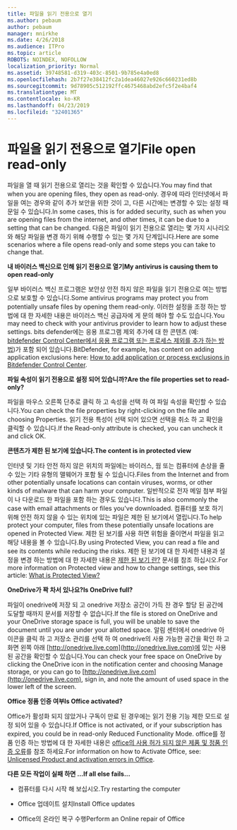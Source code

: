 ```yaml
---
title: 파일을 읽기 전용으로 열기
ms.author: pebaum
author: pebaum
manager: mnirkhe
ms.date: 4/26/2018
ms.audience: ITPro
ms.topic: article
ROBOTS: NOINDEX, NOFOLLOW
localization_priority: Normal
ms.assetid: 39748581-d319-403c-8501-9b785e4a0ed8
ms.openlocfilehash: 2b7f27e38412fc2a1dea46027e926c660231ed8b
ms.sourcegitcommit: 9d78905c512192ffc4675468abd2efc5f2e4baf4
ms.translationtype: MT
ms.contentlocale: ko-KR
ms.lasthandoff: 04/23/2019
ms.locfileid: "32401365"
---
```

# <a name="file-open-read-only"></a><span data-ttu-id="12a85-102">파일을 읽기 전용으로 열기</span><span class="sxs-lookup"><span data-stu-id="12a85-102">File open read-only</span></span>

<span data-ttu-id="12a85-103">파일을 열 때 읽기 전용으로 열리는 것을 확인할 수 있습니다.</span><span class="sxs-lookup"><span data-stu-id="12a85-103">You may find that when you are opening files, they open as read-only.</span></span> <span data-ttu-id="12a85-104">경우에 따라 인터넷에서 파일을 여는 경우와 같이 추가 보안을 위한 것이 고, 다른 시간에는 변경할 수 있는 설정 때문일 수 있습니다.</span><span class="sxs-lookup"><span data-stu-id="12a85-104">In some cases, this is for added security, such as when you are opening files from the internet, and other times, it can be due to a setting that can be changed.</span></span> <span data-ttu-id="12a85-105">다음은 파일이 읽기 전용으로 열리는 몇 가지 시나리오와 해당 파일을 변경 하기 위해 수행할 수 있는 몇 가지 단계입니다.</span><span class="sxs-lookup"><span data-stu-id="12a85-105">Here are some scenarios where a file opens read-only and some steps you can take to change that.</span></span>
  
 <span data-ttu-id="12a85-106">**내 바이러스 백신으로 인해 읽기 전용으로 열기**</span><span class="sxs-lookup"><span data-stu-id="12a85-106">**My antivirus is causing them to open read-only**</span></span>
  
<span data-ttu-id="12a85-107">일부 바이러스 백신 프로그램은 보안상 안전 하지 않은 파일을 읽기 전용으로 여는 방법으로 보호할 수 있습니다.</span><span class="sxs-lookup"><span data-stu-id="12a85-107">Some antivirus programs may protect you from potentially unsafe files by opening them read-only.</span></span> <span data-ttu-id="12a85-108">이러한 설정을 조정 하는 방법에 대 한 자세한 내용은 바이러스 백신 공급자에 게 문의 해야 할 수도 있습니다.</span><span class="sxs-lookup"><span data-stu-id="12a85-108">You may need to check with your antivirus provider to learn how to adjust these settings.</span></span> <span data-ttu-id="12a85-109">bits defender에는 응용 프로그램 제외 추가에 대 한 콘텐츠 (예: [bitdefender Control Center에서 응용 프로그램 또는 프로세스 제외를 추가 하는 방법](https://www.bitdefender.com/support/how-to-add-application-or-process-exclusions-in-bitdefender-control-center-1119.mdl))가 포함 되어 있습니다.</span><span class="sxs-lookup"><span data-stu-id="12a85-109">BitDefender, for example, has content on adding application exclusions here: [How to add application or process exclusions in Bitdefender Control Center](https://www.bitdefender.com/support/how-to-add-application-or-process-exclusions-in-bitdefender-control-center-1119.mdl).</span></span>
  
 <span data-ttu-id="12a85-110">**파일 속성이 읽기 전용으로 설정 되어 있습니까?**</span><span class="sxs-lookup"><span data-stu-id="12a85-110">**Are the file properties set to read-only?**</span></span>
  
<span data-ttu-id="12a85-111">파일을 마우스 오른쪽 단추로 클릭 하 고 속성을 선택 하 여 파일 속성을 확인할 수 있습니다.</span><span class="sxs-lookup"><span data-stu-id="12a85-111">You can check the file properties by right-clicking on the file and choosing Properties.</span></span> <span data-ttu-id="12a85-112">읽기 전용 특성이 선택 되어 있으면 선택을 취소 하 고 확인을 클릭할 수 있습니다.</span><span class="sxs-lookup"><span data-stu-id="12a85-112">If the Read-only attribute is checked, you can uncheck it and click OK.</span></span>
  
 <span data-ttu-id="12a85-113">**콘텐츠가 제한 된 보기에 있습니다.**</span><span class="sxs-lookup"><span data-stu-id="12a85-113">**The content is in protected view**</span></span>
  
<span data-ttu-id="12a85-114">인터넷 및 기타 안전 하지 않은 위치의 파일에는 바이러스, 웜 또는 컴퓨터에 손상을 줄 수 있는 기타 유형의 맬웨어가 포함 될 수 있습니다.</span><span class="sxs-lookup"><span data-stu-id="12a85-114">Files from the Internet and from other potentially unsafe locations can contain viruses, worms, or other kinds of malware that can harm your computer.</span></span> <span data-ttu-id="12a85-115">일반적으로 전자 메일 첨부 파일이 나 다운로드 한 파일을 포함 하는 경우도 있습니다.</span><span class="sxs-lookup"><span data-stu-id="12a85-115">This is also commonly the case with email attachments or files you've downloaded.</span></span> <span data-ttu-id="12a85-116">컴퓨터를 보호 하기 위해 안전 하지 않을 수 있는 위치에 있는 파일은 제한 된 보기에서 열립니다.</span><span class="sxs-lookup"><span data-stu-id="12a85-116">To help protect your computer, files from these potentially unsafe locations are opened in Protected View.</span></span> <span data-ttu-id="12a85-117">제한 된 보기를 사용 하면 위험을 줄이면서 파일을 읽고 해당 내용을 볼 수 있습니다.</span><span class="sxs-lookup"><span data-stu-id="12a85-117">By using Protected View, you can read a file and see its contents while reducing the risks.</span></span> <span data-ttu-id="12a85-118">제한 된 보기에 대 한 자세한 내용과 설정을 변경 하는 방법에 대 한 자세한 내용은 [제한 된 보기 란?](https://support.office.com/article/d6f09ac7-e6b9-4495-8e43-2bbcdbcb6653) 문서를 참조 하십시오.</span><span class="sxs-lookup"><span data-stu-id="12a85-118">For more information on Protected view and how to change settings, see this article: [What is Protected View?](https://support.office.com/article/d6f09ac7-e6b9-4495-8e43-2bbcdbcb6653)</span></span>
  
 <span data-ttu-id="12a85-119">**OneDrive가 꽉 차서 있나요?**</span><span class="sxs-lookup"><span data-stu-id="12a85-119">**Is OneDrive full?**</span></span>
  
<span data-ttu-id="12a85-120">파일이 onedrive에 저장 되 고 onedrive 저장소 공간이 가득 찬 경우 할당 된 공간에 도달할 때까지 문서를 저장할 수 없습니다.</span><span class="sxs-lookup"><span data-stu-id="12a85-120">If the file is stored on OneDrive and your OneDrive storage space is full, you will be unable to save the document until you are under your allotted space.</span></span> <span data-ttu-id="12a85-121">알림 센터에서 onedrive 아이콘을 클릭 하 고 저장소 관리를 선택 하 여 onedrive의 사용 가능한 공간을 확인 하 고 화면 왼쪽 아래 [http://onedrive.live.com](http://onedrive.live.com)에 있는 사용 된 공간을 확인할 수 있습니다.</span><span class="sxs-lookup"><span data-stu-id="12a85-121">You can check your free space on OneDrive by clicking the OneDrive icon in the notification center and choosing Manage storage, or you can go to [http://onedrive.live.com](http://onedrive.live.com), sign in, and note the amount of used space in the lower left of the screen.</span></span>
  
 <span data-ttu-id="12a85-122">**Office 정품 인증 여부**</span><span class="sxs-lookup"><span data-stu-id="12a85-122">**Is Office activated?**</span></span>
  
<span data-ttu-id="12a85-123">Office가 활성화 되지 않았거나 구독이 만료 된 경우에는 읽기 전용 기능 제한 모드로 설정 되어 있을 수 있습니다.</span><span class="sxs-lookup"><span data-stu-id="12a85-123">If Office is not activated, or if your subscription has expired, you could be in read-only Reduced Functionality Mode.</span></span> <span data-ttu-id="12a85-124">office를 정품 인증 하는 방법에 대 한 자세한 내용은 [office의 사용 허가 되지 않은 제품 및 정품 인증 오류](https://support.office.com/article/0d23d3c0-c19c-4b2f-9845-5344fedc4380)를 참조 하세요.</span><span class="sxs-lookup"><span data-stu-id="12a85-124">For information on how to Activate Office, see: [Unlicensed Product and activation errors in Office](https://support.office.com/article/0d23d3c0-c19c-4b2f-9845-5344fedc4380).</span></span>
  
 <span data-ttu-id="12a85-125">**다른 모든 작업이 실패 하면 ...**</span><span class="sxs-lookup"><span data-stu-id="12a85-125">**If all else fails...**</span></span>
  
- <span data-ttu-id="12a85-126">컴퓨터를 다시 시작 해 보십시오.</span><span class="sxs-lookup"><span data-stu-id="12a85-126">Try restarting the computer</span></span>
    
- <span data-ttu-id="12a85-127">Office 업데이트 설치</span><span class="sxs-lookup"><span data-stu-id="12a85-127">Install Office updates</span></span>
    
- <span data-ttu-id="12a85-128">Office의 온라인 복구 수행</span><span class="sxs-lookup"><span data-stu-id="12a85-128">Perform an Online repair of Office</span></span>
    

